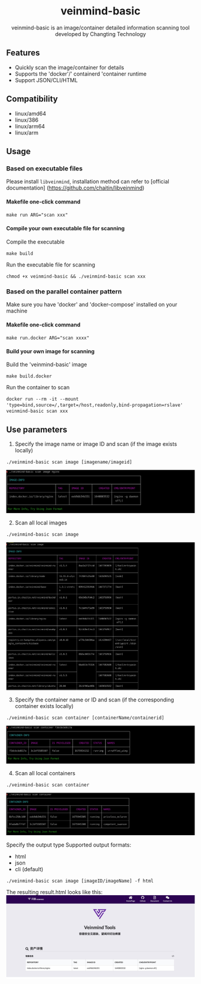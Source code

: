 <h1 align="center"> veinmind-basic </h1>

<p align="center">
veinmind-basic is an image/container detailed information scanning tool developed by Changting Technology
</p>

## Features

- Quickly scan the image/container for details
- Supports the 'docker'/' containerd 'container runtime
- Support JSON/CLI/HTML

## Compatibility

- linux/amd64
- linux/386
- linux/arm64
- linux/arm

## Usage

### Based on executable files

Please install ` libveinmind `, installation method can refer to [official documentation] (https://github.com/chaitin/libveinmind)
#### Makefile one-click command

```
make run ARG="scan xxx"
```
#### Compile your own executable file for scanning

Compile the executable
```
make build
```
Run the executable file for scanning
```
chmod +x veinmind-basic && ./veinmind-basic scan xxx
```
### Based on the parallel container pattern
Make sure you have 'docker' and 'docker-compose' installed on your machine
#### Makefile one-click command
```
make run.docker ARG="scan xxxx"
```
#### Build your own image for scanning
Build the 'veinmind-basic' image
```
make build.docker
```
Run the container to scan
```
docker run --rm -it --mount 'type=bind,source=/,target=/host,readonly,bind-propagation=rslave' veinmind-basic scan xxx
```

## Use parameters

1. Specify the image name or image ID and scan (if the image exists locally)

```
./veinmind-basic scan image [imagename/imageid]
```
![](../../../docs/veinmind-basic/basic_scan_image_1.jpeg)

2. Scan all local images

```
./veinmind-basic scan image
```
![](../../../docs/veinmind-basic/basic_scan_image_2.jpeg)

3. Specify the container name or ID and scan (if the corresponding container exists locally)
```
./veinmind-basic scan container [containerName/containerid]
```
![](../../../docs/veinmind-basic/basic_scan_container_1.jpeg)

4. Scan all local containers
```
./veinmind-basic scan container
```
![](../../../docs/veinmind-basic/basic_scan_container_2.jpeg)

Specify the output type
Supported output formats:
- html
- json
- cli (default)
```
./veinmind-basic scan image [imageID/imageName] -f html
```
The resulting result.html looks like this:
![](../../../docs/veinmind-basic/basic_format_1.jpg)